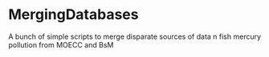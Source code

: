 # MergingDatabases
A bunch of simple scripts to merge disparate sources of data n fish mercury pollution from MOECC and BsM
